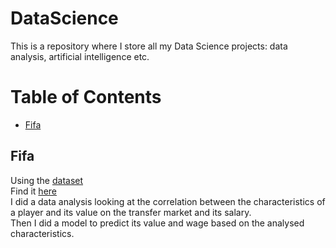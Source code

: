 # DataScience

This is a repository where I store all my Data Science projects: data analysis, artificial intelligence etc.

# Table of Contents

* [Fifa](https://github.com/Fournierp/DataScience/blob/master/Fifa/Fifa%2018%20Value-Wage%20Model/Fifa%2018%20Value-Wage%20Model.md)

## Fifa

Using the [dataset](https://www.kaggle.com/thec03u5/fifa-18-demo-player-dataset) <br/>
Find it [here](https://www.kaggle.com/fournierp/fifa-18-transfer-value-wage-model/) <br/>
I did a data analysis looking at the correlation between the characteristics of a player and its value on the transfer market and its salary. <br/>
Then I did a model to predict its value and wage based on the analysed characteristics.
